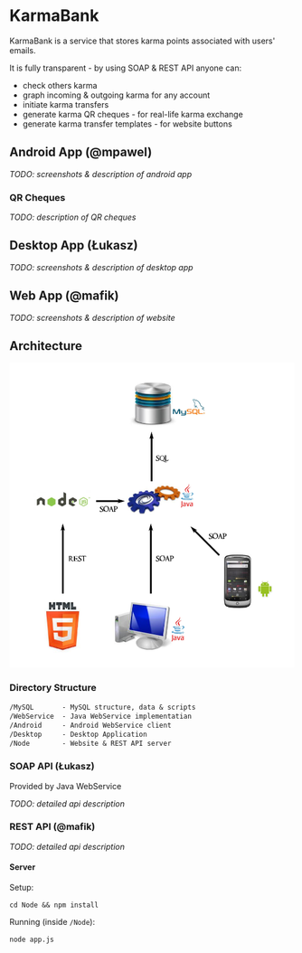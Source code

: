 KarmaBank
=========

KarmaBank is a service that stores karma points associated with users' emails.

It is fully transparent - by using SOAP & REST API anyone can:

 - check others karma
 - graph incoming & outgoing karma for any account
 - initiate karma transfers
 - generate karma QR cheques - for real-life karma exchange
 - generate karma transfer templates - for website buttons

Android App (@mpawel)
-----------

*TODO: screenshots & description of android app*

### QR Cheques

*TODO: description of QR cheques*

Desktop App (Łukasz)
-----------

*TODO: screenshots & description of desktop app*

Web App (@mafik)
-------

*TODO: screenshots & description of website*

Architecture
------------

![Architecture](https://github.com/mafik/KarmaBank/raw/master/arch.png)

### Directory Structure

    /MySQL       - MySQL structure, data & scripts
	/WebService  - Java WebService implementatian
	/Android     - Android WebService client
	/Desktop     - Desktop Application
	/Node        - Website & REST API server

### SOAP API (Łukasz)

Provided by Java WebService

*TODO: detailed api description*

### REST API (@mafik)
	
*TODO: detailed api description*

#### Server

Setup:

    cd Node && npm install
	
Running (inside `/Node`):

    node app.js
